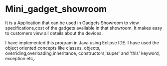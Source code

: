 # Mini_gadget_showroom

It is a Application that can be used in Gadgets Showroom to view specifications,cost of the gadgets available in that showroom. It makes easy to customers view all details about the devices.

I have implemented this program in Java using Eclipse IDE. I have used the object oriented concepts like classes, objects, overriding,overloading,inheritance, constructors,'super' and 'this' keyword, exception etc,.
